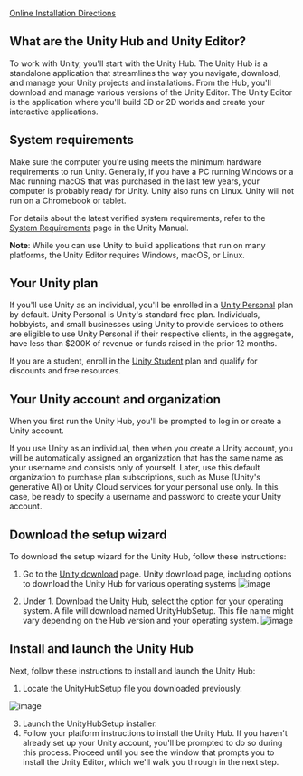 [Online Installation Directions](https://learn.unity.com/tutorial/install-the-unity-hub-and-editor)

## What are the Unity Hub and Unity Editor?
To work with Unity, you'll start with the Unity Hub. The Unity Hub is a standalone application that streamlines the way you navigate, download, and manage your Unity projects and installations.
From the Hub, you'll download and manage various versions of the Unity Editor. The Unity Editor is the application where you'll build 3D or 2D worlds and create your interactive applications.
## System requirements
Make sure the computer you're using meets the minimum hardware requirements to run Unity. Generally, if you have a PC running Windows or a Mac running macOS that was purchased in the last few years, your computer is probably ready for Unity. Unity also runs on Linux. Unity will not run on a Chromebook or tablet.  
  
For details about the latest verified system requirements, refer to the [System Requirements](https://docs.unity3d.com/Manual/system-requirements.html) page in the Unity Manual.  
  
**Note**: While you can use Unity to build applications that run on many platforms, the Unity Editor requires Windows, macOS, or Linux.

## Your Unity plan
If you'll use Unity as an individual, you'll be enrolled in a [Unity Personal](https://unity.com/products/unity-personal) plan by default. Unity Personal is Unity's standard free plan. Individuals, hobbyists, and small businesses using Unity to provide services to others are eligible to use Unity Personal if their respective clients, in the aggregate, have less than $200K of revenue or funds raised in the prior 12 months.  
  
If you are a student, enroll in the [Unity Student](https://unity.com/products/unity-student) plan and qualify for discounts and free resources.

## Your Unity account and organization
When you first run the Unity Hub, you'll be prompted to log in or create a Unity account.  
  
If you use Unity as an individual, then when you create a Unity account, you will be automatically assigned an organization that has the same name as your username and consists only of yourself. 
Later, use this default organization to purchase plan subscriptions, such as Muse (Unity's generative AI) or Unity Cloud services for your personal use only. 
In this case, be ready to specify a username and password to create your Unity account.

## Download the setup wizard
To download the setup wizard for the Unity Hub, follow these instructions:
1.  Go to the [Unity download](https://unity.com/download) page.
Unity download page, including options to download the Unity Hub for various operating systems
![image](https://github.com/user-attachments/assets/589105bf-3b5a-458f-90a7-a788a89dc27d)


1.  Under 1. Download the Unity Hub, select the option for your operating system. A file will download named UnityHubSetup. This file name might vary depending on the Hub version and your operating system.
![image](https://github.com/user-attachments/assets/aa7d290a-5fc3-4c21-9e57-c9f5b9e6ddab)

## Install and launch the Unity Hub
Next, follow these instructions to install and launch the Unity Hub:
1.  Locate the UnityHubSetup file you downloaded previously.

![image](https://github.com/user-attachments/assets/35872525-1541-44fc-ae5a-101608f27f35)

3.  Launch the UnityHubSetup installer.
4.  Follow your platform instructions to install the Unity Hub. 
If you haven't already set up your Unity account, you'll be prompted to do so during this process.
Proceed until you see the window that prompts you to install the Unity Editor, which we'll walk you through in the next step. 



